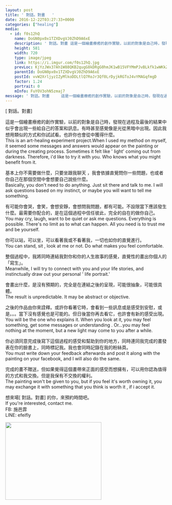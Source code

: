 ```yaml
---
layout: post
title: ' 對話。對畫   ' 
date: 2016-12-22T03:27:33+0000 
categories: ["healing"] 
media:
  - id: f0s12hQ
    name: DoGN0px0x1TZXDvgVJ0ZhD9A6xE
    description: ' 對話。對畫 這是一個繪畫療癒的創作實驗，以前的對象是自己時，發現在過程及最後的結果中似乎會出現一些給自己的答案和訊息。有時甚至感覺像是光從黑暗中出現。因此我想用類似的方式和你試試看。也許你也會從中獲得什麼。This is an art-healing experiment project.When I used my method on myself, it seemed some messages and answers would appear on the painting or during the creating process. Sometimes it felt like ' light' coming out from darkness. Therefore, i'd like to try it with you. Who knows what you might benefit from it.基本上你不需要做什麼，只要坐跟我聊天 ，我會依據直覺問你一些問題，也或者你自己在那個空間中會想要自己說些什麼。Basically, you don't need to do anything. Just sit there and talk to me. I will ask questions based on my instinct, or maybe you will want to tell me something.有可能你會哭，會笑，會想安靜，會想問我問題，都有可能。不設限當下應該發生什麼。最需要你配合的，是在這個過程中信任彼此，完全的自在的做你自己。You may cry, laugh, want to be quiet or ask me questions. Everything is possible. There's no limit as to what can happen. All you need is to trust me and be yourself.你可以站，可以坐，可以看著我或不看著我，一切也如你的直覺進行。You can stand, sit , look at me or not. Do what makes you feel comfortable.整個過程中，我將同時連結我對你和你的人生故事的感覺，直覺性的畫出你個人的「寫生」。Meanwhile, I will try to connect with you and your life stories, and instinctually draw out your personal ' life portrait.'會畫出什麼，是沒有預期的，完全是在連結之後的呈現，可能很抽象，可能很具體。The result is unpredictable. It may be abstract or objective.之後的作品由你來詮釋。或許你看著它時，會看到一些訊息或是感受到安慰，或是。。。當下沒有感覺也是可能的。但日後當你再去看它，也許會有新的感受出現。You will be the one who explains it. When you look at it, you may feel something, get some messages or understanding . Or...you may feel nothing at the moment, but a new light may come to you after a while.你必須同意完成後寫下這個過程的感受和幫助到你的地方，同時連同我完成的畫發表在你的臉書上，同時標記我。我也會同時記錄在我的粉絲頁。 You must write down your feedback afterwards and post it along with the painting on your facebook, and I will also do the same.完成的畫不贈送，但如果覺得這個畫帶來正面的感受而想擁有，可以用你認為值得的方式和我交換。但是我保有不交換的權利。  The painting won't be given to you, but if you feel it's worth owning it, you may exchange it with something that you think is worth it , if i accept it.想來場 對話。對畫 的你，來預約時間吧。If you're interested, contact me. FB; 施邑霏LINE; efeifly'   
    height: 581
    width: 720
    type: image/jpeg
    link: https://i.imgur.com/f0s12hQ.jpg
    prevLoc: KjYzJWx37Ah1W88QKB2qugG8kDRgG0hmJK1wB15VFYMmPJvBLkfk1wWKkZkOIBG14wRQ09IvVJKgMyXRFJlZoqVMAXsKY7xnV7NVfEqBElnJENfgylG8QD3QCyk10Al8lkh48VXpmPD1hYQYZ5Oon2c7zQVXqMpJhRO0rRL1K3FOyy7Nkz4XtXl5K33YRoIL7Azy1vxmirBjZXxYDlUR5ow6kkLZUrZmnvx7zQi7zXE5N4RZhPZG6NE62ACA7NR6OONYC7z
    parentId: DoGN0px0x1TZXDvgVJ0ZhD9A6xE
    postId: vvW2XrljyzIZyMlkoDDLtlQ7RoJr3Qf0LrDyjkRGToJ4vYMAGqfmgD
    factor: 1.24
    portrait: 0
    mInfo: FuYOV3ohN5zmaj7
message: ' 對話。對畫     這是一個繪畫療癒的創作實驗，以前的對象是自己時，發現在過程及最後的結果中似乎會出現一些給自己的答案和訊息。有時甚至感覺像是光從黑暗中出現。因此我想用類似的方式和你試試看。也許你也會從中獲得什麼。  This is an art-healing experiment project.When I used my method on myself, it seemed some messages and answers would appear on the painting or during the creating process. Sometimes it felt like ' light' coming out from darkness. Therefore, i'd like to try it with you. Who knows what you might benefit from it.    基本上你不需要做什麼，只要坐跟我聊天 ，我會依據直覺問你一些問題，也或者你自己在那個空間中會想要自己說些什麼。  Basically, you don't need to do anything. Just sit there and talk to me. I will ask questions based on my instinct, or maybe you will want to tell me something.    有可能你會哭，會笑，會想安靜，會想問我問題，都有可能。不設限當下應該發生什麼。最需要你配合的，是在這個過程中信任彼此，完全的自在的做你自己。  You may cry, laugh, want to be quiet or ask me questions. Everything is possible. There's no limit as to what can happen. All you need is to trust me and be yourself.    你可以站，可以坐，可以看著我或不看著我，一切也如你的直覺進行。  You can stand, sit , look at me or not. Do what makes you feel comfortable.    整個過程中，我將同時連結我對你和你的人生故事的感覺，直覺性的畫出你個人的「寫生」。  Meanwhile, I will try to connect with you and your life stories, and instinctually draw out your personal ' life portrait.'    會畫出什麼，是沒有預期的，完全是在連結之後的呈現，可能很抽象，可能很具體。  The result is unpredictable. It may be abstract or objective.    之後的作品由你來詮釋。或許你看著它時，會看到一些訊息或是感受到安慰，或是。。。當下沒有感覺也是可能的。但日後當你再去看它，也許會有新的感受出現。  You will be the one who explains it. When you look at it, you may feel something, get some messages or understanding . Or...you may feel nothing at the moment, but a new light may come to you after a while.    你必須同意完成後寫下這個過程的感受和幫助到你的地方，同時連同我完成的畫發表在你的臉書上，同時標記我。我也會同時記錄在我的粉絲頁。   You must write down your feedback afterwards and post it along with the painting on your facebook, and I will also do the same.    完成的畫不贈送，但如果覺得這個畫帶來正面的感受而想擁有，可以用你認為值得的方式和我交換。但是我保有不交換的權利。    The painting won't be given to you, but if you feel it's worth owning it, you may exchange it with something that you think is worth it , if i accept it.    想來場 對話。對畫 的你，來預約時間吧。  If you're interested, contact me.   FB; 施邑霏  LINE; efeifly'  
---
```


[ 對話。對畫]   
  
這是一個繪畫療癒的創作實驗，以前的對象是自己時，發現在過程及最後的結果中似乎會出現一些給自己的答案和訊息。有時甚至感覺像是光從黑暗中出現。因此我想用類似的方式和你試試看。也許你也會從中獲得什麼。  
This is an art-healing experiment project.When I used my method on myself, it seemed some messages and answers would appear on the painting or during the creating process. Sometimes it felt like ' light' coming out from darkness. Therefore, i'd like to try it with you. Who knows what you might benefit from it.  
  
基本上你不需要做什麼，只要坐跟我聊天 ，我會依據直覺問你一些問題，也或者你自己在那個空間中會想要自己說些什麼。  
Basically, you don't need to do anything. Just sit there and talk to me. I will ask questions based on my instinct, or maybe you will want to tell me something.  
  
有可能你會哭，會笑，會想安靜，會想問我問題，都有可能。不設限當下應該發生什麼。最需要你配合的，是在這個過程中信任彼此，完全的自在的做你自己。  
You may cry, laugh, want to be quiet or ask me questions. Everything is possible. There's no limit as to what can happen. All you need is to trust me and be yourself.  
  
你可以站，可以坐，可以看著我或不看著我，一切也如你的直覺進行。  
You can stand, sit , look at me or not. Do what makes you feel comfortable.  
  
整個過程中，我將同時連結我對你和你的人生故事的感覺，直覺性的畫出你個人的「寫生」。  
Meanwhile, I will try to connect with you and your life stories, and instinctually draw out your personal ' life portrait.'  
  
會畫出什麼，是沒有預期的，完全是在連結之後的呈現，可能很抽象，可能很具體。  
The result is unpredictable. It may be abstract or objective.  
  
之後的作品由你來詮釋。或許你看著它時，會看到一些訊息或是感受到安慰，或是。。。當下沒有感覺也是可能的。但日後當你再去看它，也許會有新的感受出現。  
You will be the one who explains it. When you look at it, you may feel something, get some messages or understanding . Or...you may feel nothing at the moment, but a new light may come to you after a while.  
  
你必須同意完成後寫下這個過程的感受和幫助到你的地方，同時連同我完成的畫發表在你的臉書上，同時標記我。我也會同時記錄在我的粉絲頁。   
You must write down your feedback afterwards and post it along with the painting on your facebook, and I will also do the same.  
  
完成的畫不贈送，但如果覺得這個畫帶來正面的感受而想擁有，可以用你認為值得的方式和我交換。但是我保有不交換的權利。    
The painting won't be given to you, but if you feel it's worth owning it, you may exchange it with something that you think is worth it , if i accept it.  
  
想來場[ 對話。對畫] 的你，來預約時間吧。  
If you're interested, contact me.   
FB: 施邑霏  
LINE: efeifly


[//]: #media:  
<a href="https://i.imgur.com/f0s12hQ.jpg"><img src="https://i.imgur.com/f0s12hQ.jpg" height="242" width="300" /></a> 
 

